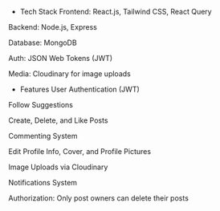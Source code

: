 * Tech Stack
Frontend: React.js, Tailwind CSS, React Query

Backend: Node.js, Express

Database: MongoDB

Auth: JSON Web Tokens (JWT)

Media: Cloudinary for image uploads

* Features
User Authentication (JWT)

Follow Suggestions

Create, Delete, and Like Posts

Commenting System

Edit Profile Info, Cover, and Profile Pictures

Image Uploads via Cloudinary

Notifications System

Authorization: Only post owners can delete their posts
